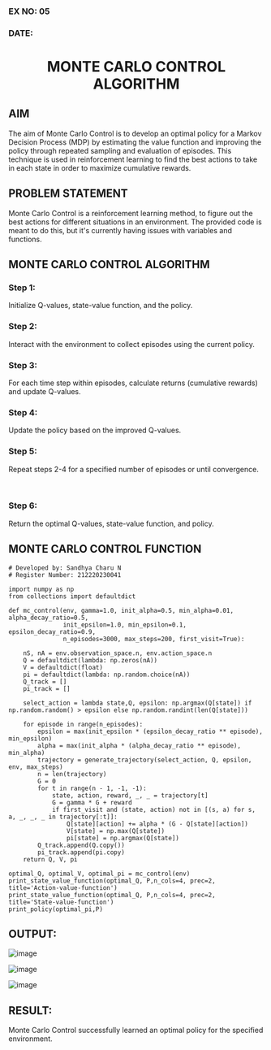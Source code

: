 ### EX NO: 05
### DATE:
# <p align="center">MONTE CARLO CONTROL ALGORITHM</p>

## AIM
The aim of Monte Carlo Control is to develop an optimal policy for a Markov Decision Process (MDP) by estimating the value function and improving the policy through repeated sampling and evaluation of episodes. This technique is used in reinforcement learning to find the best actions to take in each state in order to maximize cumulative rewards.

## PROBLEM STATEMENT
Monte Carlo Control is a reinforcement learning method, to figure out the best actions for different situations in an environment. The provided code is meant to do this, but it's currently having issues with variables and functions.

## MONTE CARLO CONTROL ALGORITHM
### Step 1:
Initialize Q-values, state-value function, and the policy.

### Step 2:
Interact with the environment to collect episodes using the current policy.

### Step 3:
For each time step within episodes, calculate returns (cumulative rewards) and update Q-values.

### Step 4:
Update the policy based on the improved Q-values.

### Step 5:
Repeat steps 2-4 for a specified number of episodes or until convergence.

<br>

### Step 6:
Return the optimal Q-values, state-value function, and policy.

## MONTE CARLO CONTROL FUNCTION
```python3
# Developed by: Sandhya Charu N
# Register Number: 212220230041

import numpy as np
from collections import defaultdict

def mc_control(env, gamma=1.0, init_alpha=0.5, min_alpha=0.01, alpha_decay_ratio=0.5,
               init_epsilon=1.0, min_epsilon=0.1, epsilon_decay_ratio=0.9,
               n_episodes=3000, max_steps=200, first_visit=True):

    nS, nA = env.observation_space.n, env.action_space.n
    Q = defaultdict(lambda: np.zeros(nA))
    V = defaultdict(float)
    pi = defaultdict(lambda: np.random.choice(nA))
    Q_track = []
    pi_track = []

    select_action = lambda state,Q, epsilon: np.argmax(Q[state]) if np.random.random() > epsilon else np.random.randint(len(Q[state]))

    for episode in range(n_episodes):
        epsilon = max(init_epsilon * (epsilon_decay_ratio ** episode), min_epsilon)
        alpha = max(init_alpha * (alpha_decay_ratio ** episode), min_alpha)
        trajectory = generate_trajectory(select_action, Q, epsilon, env, max_steps)
        n = len(trajectory)
        G = 0
        for t in range(n - 1, -1, -1):
            state, action, reward, _, _ = trajectory[t]
            G = gamma * G + reward
            if first_visit and (state, action) not in [(s, a) for s, a, _, _, _ in trajectory[:t]]:
                Q[state][action] += alpha * (G - Q[state][action])
                V[state] = np.max(Q[state])
                pi[state] = np.argmax(Q[state])
        Q_track.append(Q.copy())
        pi_track.append(pi.copy)
    return Q, V, pi

optimal_Q, optimal_V, optimal_pi = mc_control(env)
print_state_value_function(optimal_Q, P,n_cols=4, prec=2, title='Action-value-function')
print_state_value_function(optimal_Q, P,n_cols=4, prec=2, title='State-value-function')
print_policy(optimal_pi,P)
```

## OUTPUT:
![image](https://github.com/Sandhyacharu/monte-carlo-control/assets/75235167/a22c29d6-77de-4529-bee6-f40972d6b0e0)

![image](https://github.com/Sandhyacharu/monte-carlo-control/assets/75235167/22da95e2-0905-4d4f-8166-4f8131217746)

![image](https://github.com/Sandhyacharu/monte-carlo-control/assets/75235167/312a0d6d-b57c-441a-a7ab-75c6a2d4118f)

## RESULT:
Monte Carlo Control successfully learned an optimal policy for the specified environment.

